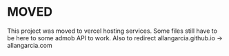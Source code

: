 # MOVED

This project was moved to vercel hosting services.
Some files still have to be here to some admob API to work.
Also to redirect allangarcia.github.io -> allangarcia.com
